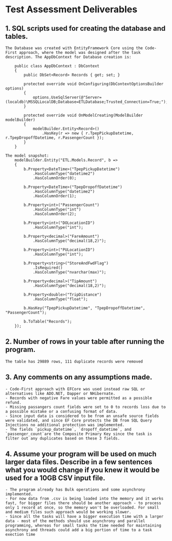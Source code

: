 # Test Assessment Deliverables

## 1. SQL scripts used for creating the database and tables.

    The Database was created with EntityFramework Core using the Code-First approach, where the model was designed after the task description. The AppDbContext for Database creation is:

        public class AppDbContext : DbContext
        {
            public DbSet<Record> Records { get; set; } 

            protected override void OnConfiguring(DbContextOptionsBuilder options)
            {
                options.UseSqlServer(@"Server=(localdb)\MSSQLLocalDB;Database=ETLDatabase;Trusted_Connection=True;");
            }

            protected override void OnModelCreating(ModelBuilder modelBuilder)
            {
                modelBuilder.Entity<Record>()
                    .HasKey(r => new { r.TpepPickupDatetime, r.TpepDropoffDatetime, r.PassengerCount });
            }
        }

    The model snapshot:
        modelBuilder.Entity("ETL.Models.Record", b =>
        {
            b.Property<DateTime>("TpepPickupDatetime")
                .HasColumnType("datetime2")
                .HasColumnOrder(0);

            b.Property<DateTime>("TpepDropoffDatetime")
                .HasColumnType("datetime2")
                .HasColumnOrder(1);

            b.Property<int>("PassengerCount")
                .HasColumnType("int")
                .HasColumnOrder(2);

            b.Property<int>("DOLocationID")
                .HasColumnType("int");

            b.Property<decimal>("FareAmount")
                .HasColumnType("decimal(18,2)");

            b.Property<int>("PULocationID")
                .HasColumnType("int");

            b.Property<string>("StoreAndFwdFlag")
                .IsRequired()
                .HasColumnType("nvarchar(max)");

            b.Property<decimal>("TipAmount")
                .HasColumnType("decimal(18,2)");

            b.Property<double>("TripDistance")
                .HasColumnType("float");

            b.HasKey("TpepPickupDatetime", "TpepDropoffDatetime", "PassengerCount");

            b.ToTable("Records");
        });

## 2. Number of rows in your table after running the program.

    The table has 29889 rows, 111 duplicate records were removed

## 3. Any comments on any assumptions made.

    - Code-First approach with EFCore was used instead raw SQL or alternatives like ADO.NET, Dapper or NHibernate.
    - Records with negative Fare values were permitted as a possible refund.
    - Missing passangers count fields were set to 0 to records loss due to a possible mistake or a confusing format of data.
    - Since input data is considered to be from an unsafe source fields were validated, and since EF Core protects the DB from SQL Query Injections no additional protection was implemented.
    - The fields `pickup_datetime`, `dropoff_datetime`, and `passenger_count`are the Composite Primary Key since the task is filter out any duplicates based on these 3 fields.

## 4. Assume your program will be used on much larger data files. Describe in a few sentences what you would change if you knew it would be used for a 10GB CSV input file.
    
    - The program already has Bulk operations and some asynchrony implemented.
    - For now data from .csv is being loaded into the memory and it works fast, for bigger files there should be another approach - to process only 1 record at once, so the memory won't be overloaded. For small and medium files such approach would be working slower.
    - Since all the tasks will have a bigger execution time with a larger data - most of the methods should use asynchrony and parallel programming, whereas for small tasks the time needed for maintaining asynchrony and threads could add a big portion of time to a task exection time
